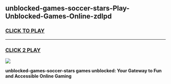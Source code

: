 
## unblocked-games-soccer-stars-Play-Unblocked-Games-Online-zdlpd
<h3>
<a href="https://premium76.site?title=unblocked-games-soccer-stars&ref=24A">CLICK TO PLAY</a></h3>
<hr>

<h3>
<a href="https://premium76.site?title=unblocked-games-soccer-stars&ref=24A">CLICK 2 PLAY</a>
  
</h3>

<a href="https://premium76.site?title=unblocked-games-soccer-stars&ref=24A"><img src="https://clearcache.store/games.png"></a>


**unblocked-games-soccer-stars games unblocked: Your Gateway to Fun and Accessible Online Gaming**
